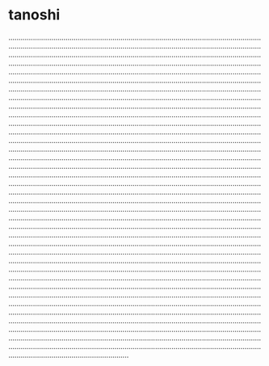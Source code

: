 # tanoshi
.......................................................................................................................................................................................................................................................................................................................................................................................................................................................................................................................................................................................................................................................................................................................................................................................................................................................................................................................................................................................................................................................................................................................................................................................................................................................................................................................................................................................................................................................................................................................................................................................................................................................................................................................................................................................................................................................................................................................................................................................................................................................................................................................................................................................................................................................................................................................................................................................................................................................................................................................................................................................................................................................................................................................................................................................................................................................................................................................................................................................................................................................................................................................................................................................................................................................................................................................................................................................................................................................................................................................................................................................................................................................................................................................................................................................................................................................................................................................................................................................................................................................................................................................................................................................................................................................................................................................................................................................................................................................................................................................................................................................................................................................................................................................................................................................................................................